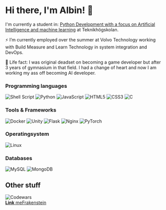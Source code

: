 # Hi there, I'm Albin! 👋

I'm currently a student in: [Python Development with a focus on Artificial Intelligence and machine learning](https://teknikhogskolan.se/utbildningar/pythonutvecklare-ai/) at Teknikhögskolan.

⚡ I’m currently employed over the summer at Volvo Technology working with Build Measure and Learn Technology in system integration and DevOps.

🌱 Life fact: I was original deadset on becoming a game developer but after 3 years of gymnasium in that field.
I had a change of heart and now I am working my ass off becoming AI developer.


### Programming languages
![Shell Script](https://img.shields.io/badge/shell_script-%23121011.svg?style=for-the-badge&logo=gnu-bash&logoColor=white)
![Python](https://img.shields.io/badge/python-3670A0?style=for-the-badge&logo=python&logoColor=ffdd54)
![JavaScript](https://img.shields.io/badge/javascript-%23323330.svg?style=for-the-badge&logo=javascript&logoColor=%23F7DF1E)
![HTML5](https://img.shields.io/badge/html5-%23E34F26.svg?style=for-the-badge&logo=html5&logoColor=white)
![CSS3](https://img.shields.io/badge/css3-%231572B6.svg?style=for-the-badge&logo=css3&logoColor=white)
![C](https://img.shields.io/badge/c-%2300599C.svg?style=for-the-badge&logo=c&logoColor=white)

### Tools & Frameworks
![Docker](https://img.shields.io/badge/docker-%230db7ed.svg?style=for-the-badge&logo=docker&logoColor=white)
![Unity](https://img.shields.io/badge/unity-%23000000.svg?style=for-the-badge&logo=unity&logoColor=white)
![Flask](https://img.shields.io/badge/flask-%23000.svg?style=for-the-badge&logo=flask&logoColor=white)
![Nginx](https://img.shields.io/badge/nginx-%23009639.svg?style=for-the-badge&logo=nginx&logoColor=white)
![PyTorch](https://img.shields.io/badge/PyTorch-%23EE4C2C.svg?style=for-the-badge&logo=PyTorch&logoColor=white)

### Operatingsystem
![Linux](https://img.shields.io/badge/Linux-FCC624?style=for-the-badge&logo=linux&logoColor=black)

### Databases
![MySQL](https://img.shields.io/badge/mysql-%2300f.svg?style=for-the-badge&logo=mysql&logoColor=white)
![MongoDB](https://img.shields.io/badge/MongoDB-%234ea94b.svg?style=for-the-badge&logo=mongodb&logoColor=white)

## Other stuff
![Codewars](https://www.codewars.com/users/meFrankenstein/badges/small)<br>
[**Link** meFrakenstein](https://www.codewars.com/users/meFrankenstein)
